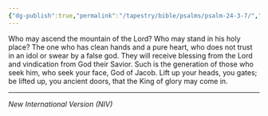 ```yaml
---
{"dg-publish":true,"permalink":"/tapestry/bible/psalms/psalm-24-3-7/","title":"Psalm 24:3-7","hide":true,"tags":["bible-verse","bible-verse"],"dgHomeLink":true,"dgShowLocalGraph":true,"dgEnableSearch":true}
---
```


Who may ascend the mountain of the Lord?
Who may stand in his holy place?
The one who has clean hands and a pure heart, who does not trust in an idol or swear by a false god.
They will receive blessing from the Lord and vindication from God their Savior. Such is the generation of those who seek him, who seek your face, God of Jacob.
Lift up your heads, you gates; be lifted up, you ancient doors, that the King of glory may come in.

---
*New International Version (NIV)*